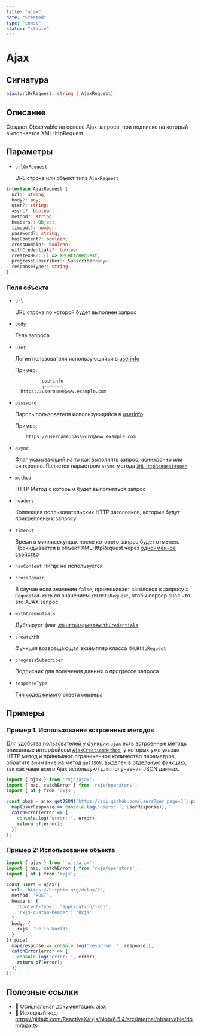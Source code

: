 ```yaml
---
title: "ajax"
date: "Created"
type: "const"
status: "stable"
---
```


# Ajax

## Сигнатура

```typescript
ajax(urlOrRequest: string | AjaxRequest)
```

## Описание

Создает Observable на основе Ajax запроса, при подписке на который выполнается XMLHttpRequest

## Параметры

- `urlOrRequest`

  URL строка или объект типа `AjaxRequest`

```typescript
interface AjaxRequest {
  url?: string;
  body?: any;
  user?: string;
  async?: boolean;
  method?: string;
  headers?: Object;
  timeout?: number;
  password?: string;
  hasContent?: boolean;
  crossDomain?: boolean;
  withCredentials?: boolean;
  createXHR?: () => XMLHttpRequest;
  progressSubscriber?: Subscriber<any>;
  responseType?: string;
}
```

### Поля объекта

- `url`

  URL строка по которой будет выполнен запрос
  
- `body`

  Тела запроса

- `user`

  Логин пользователя использующийся в [userinfo](https://en.wikipedia.org/wiki/Uniform_Resource_Identifier#userinfo)
  
  Пример:
  ```text
            userinfo
            ┌──┴───┐
    https://username@www.example.com
  ```

- `password`

  Пароль пользователя использующийся в [userinfo](https://en.wikipedia.org/wiki/Uniform_Resource_Identifier#userinfo)
  
  Пример:
  ```text
      https://username:password@www.example.com
  ```

- `async`

  Флаг указывающий на то как выполнять запрос, асинхронно или синхронно. Является парметром `async` метода [`XMLHttpRequest#open`](https://developer.mozilla.org/ru/docs/Web/API/XMLHttpRequest/open)

- `method`

  HTTP Метод с которым будет выполняться запрос

- `headers`

  Коллекция полльзовательских HTTP заголовков, которые будут прикреплены к запросу

- `timeout`

  Время в миллисекундах после которого запрос будет отменен. Прокидывается в объект XMLHttpRequest через [одноименное свойство](https://developer.mozilla.org/ru/docs/Web/API/XMLHttpRequest#timeout)

- `hasContent` Нигде не используется
- `crossDomain` 

  В случае если значение `false`, примешивает заголовок к запросу `X-Requested-With` со значением `XMLHttpRequest`, чтобы сервер знал что это AJAX запрос

- `withCredentials`

  Дублирует флаг [`XMLHttpRequest#withCredentials`](https://developer.mozilla.org/ru/docs/Web/API/XMLHttpRequest/withCredentials)

- `createXHR`

  Функция возвращающая экземпляр класса `XMLHttpRequest`

- `progressSubscriber`

  Подписчик для получения данных о прогрессе запроса

- `responseType`

  [Тип содержимого](https://developer.mozilla.org/ru/docs/Web/API/XMLHttpRequest#responseType) ответа сервера

## Примеры

### Пример 1: Использование встроенных методов

Для удобства пользователей у функции `ajax` есть встроенные методы описанные интерфейсом [`AjaxCreationMethod`](https://github.com/ReactiveX/rxjs/blob/6.5.4/src/internal/observable/dom/AjaxObservable.ts#L58), у которых уже указан HTTP метод и принимают ограниченное количество параметров, обратите внимание на метод `getJSON`, выделен в отдельную функцию, так как чаще всего Ajax используют для получаения JSON данных.

```typescript
import { ajax } from 'rxjs/ajax';
import { map, catchError } from 'rxjs/operators';
import { of } from 'rxjs';

const obs$ = ajax.getJSON(`https://api.github.com/users?per_page=5`).pipe(
  map(userResponse => console.log('users: ', userResponse)),
  catchError(error => {
    console.log('error: ', error);
    return of(error);
  })
);
```

### Пример 2: Использование объекта

```typescript
import { ajax } from 'rxjs/ajax';
import { map, catchError } from 'rxjs/operators';
import { of } from 'rxjs';

const users = ajax({
  url: 'https://httpbin.org/delay/2',
  method: 'POST',
  headers: {
    'Content-Type': 'application/json',
    'rxjs-custom-header': 'Rxjs'
  },
  body: {
    rxjs: 'Hello World!'
  }
}).pipe(
  map(response => console.log('response: ', response)),
  catchError(error => {
    console.log('error: ', error);
    return of(error);
  })
);
```

## Полезные ссылки

- 📰 Официальная документация: [ajax](https://rxjs.dev/api/ajax/ajax)
- 📁 Исходный код: https://github.com/ReactiveX/rxjs/blob/6.5.4/src/internal/observable/dom/ajax.ts

